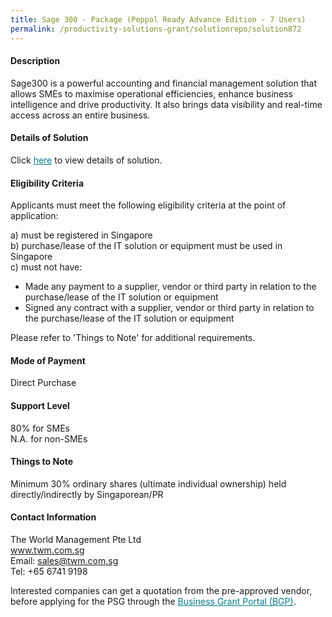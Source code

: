 ```yaml
---
title: Sage 300 - Package (Peppol Ready Advance Edition - 7 Users) 
permalink: /productivity-solutions-grant/solutionrepo/solution872
---
```


#### Description

Sage300 is a powerful accounting and financial management solution that allows SMEs to maximise operational efficiencies, enhance business intelligence and drive productivity. It also brings data visibility and real-time access across an entire business. 

#### Details of Solution

Click <a href='https://govassist.gobusiness.gov.sg/images/psg/The_World_Management-SAGE_Annex_3_Part_5.pdf' style='color:#037e8a'>here</a> to view details of solution.

#### Eligibility Criteria

Applicants must meet the following eligibility criteria at the point of application:

a) must be registered in Singapore <br>
b) purchase/lease of the IT solution or equipment must be used in Singapore <br>
c) must not have:
- Made any payment to a supplier, vendor or third party in relation to the purchase/lease of the IT solution or equipment
- Signed any contract with a supplier, vendor or third party in relation to the purchase/lease of the IT solution or equipment

Please refer to 'Things to Note' for additional requirements.

#### Mode of Payment
Direct Purchase

#### Support Level
80% for SMEs <br>
N.A. for non-SMEs

#### Things to Note
Minimum 30% ordinary shares (ultimate individual ownership) held directly/indirectly by Singaporean/PR

#### Contact Information
The World Management Pte Ltd<br>www.twm.com.sg<br>Email: sales@twm.com.sg<br>Tel: +65 6741 9198

Interested companies can get a quotation from the pre-approved vendor, before applying for the PSG through the <a target='_blank' style='color:#037e8a' href='https://www.businessgrants.gov.sg/'>Business Grant Portal (BGP)</a>.
